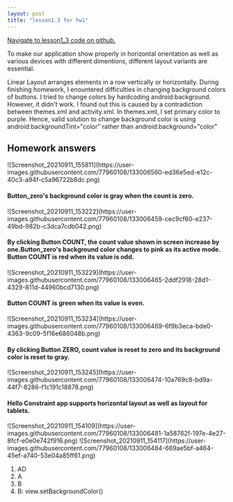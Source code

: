 ```yaml
---
layout: post
title: "lesson1.3 for hw1"
---
```


<a href="https://github.ccs.neu.edu/senyan/lesson1_3">Navigate to lesson1_3 code on github.</a>


<P>To make our application show properly in horizontal orientation as well as various devices with different dimentions, different layout variants are essential.</p>
<p>Linear Layout arranges elements in a row vertically or horizontally. During finishing homework, I enountered difficulties in changing background colors of buttons. I tried to change colors by hardcoding android:background. However, it didn't work. I found out this is caused by a contradiction between themes.xml and activity.xml. In themes.xml, I set primary color to purple. Hence, valid solution to change background color is using android:backgroundTint="color" rather than android:background="color" </p>

<h2> Homework answers </h2>
![Screenshot_20210911_155811](https://user-images.githubusercontent.com/77960108/133006560-ed36e5ed-e12c-40c3-a94f-c5a96722b8dc.png)
<h4>Button_zero's background color is gray when the count is zero.</h4>
![Screenshot_20210911_153222](https://user-images.githubusercontent.com/77960108/133006459-cec9cf60-e237-49bd-982b-c3dca7cdb042.png)
<h4>By clicking Button COUNT, the count value shown in screen increase by one.Button_zero's background color changes to pink as its active mode. Button COUNT is red when its value is odd.</h4>
![Screenshot_20210911_153229](https://user-images.githubusercontent.com/77960108/133006465-2ddf2918-28d1-4329-811d-44960bcd7130.png)
<h4>Button COUNT is green when its value is even.</h4>
![Screenshot_20210911_153234](https://user-images.githubusercontent.com/77960108/133006469-6f9b3eca-bde0-4363-9c09-5f16e686048b.png)
<h4>By clicking Button ZERO, count value is reset to zero and its background color is reset to gray.</h4>
![Screenshot_20210911_153245](https://user-images.githubusercontent.com/77960108/133006474-10a769c8-bd9a-44f7-8286-f1c191c18878.png)
<h4>Hello Constraint app supports horizontal layout as well as layout for tablets.</h4>
![Screenshot_20210911_154109](https://user-images.githubusercontent.com/77960108/133006481-1a58762f-197e-4e27-8fcf-e0e0e742f916.png)
![Screenshot_20210911_154117](https://user-images.githubusercontent.com/77960108/133006484-669ae5bf-a464-45ef-a740-53e04a85ff61.png)

<ol>
  <li>AD</li>
  <li>A</li>
  <li>B</li>
  <li>B: view.setBackgroundColor()</li>
</ol>
